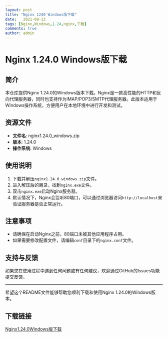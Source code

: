 ```yaml
---
layout: post
title: "Nginx 1240 Windows版下载"
date:   2021-08-13
tags: [Nginx,Windows,1.24,nginx,下载]
comments: true
author: admin
---
```

# Nginx 1.24.0 Windows版下载

## 简介
本仓库提供Nginx 1.24.0的Windows版本下载。Nginx是一款高性能的HTTP和反向代理服务器，同时也支持作为IMAP/POP3/SMTP代理服务器。此版本适用于Windows操作系统，方便用户在本地环境中进行开发和测试。

## 资源文件
- **文件名**: nginx1.24.0_windows.zip
- **版本**: 1.24.0
- **操作系统**: Windows

## 使用说明
1. 下载并解压`nginx1.24.0_windows.zip`文件。
2. 进入解压后的目录，找到`nginx.exe`文件。
3. 双击`nginx.exe`启动Nginx服务器。
4. 默认情况下，Nginx会监听80端口，可以通过浏览器访问`http://localhost`来验证服务器是否正常运行。

## 注意事项
- 请确保在启动Nginx之前，80端口未被其他应用程序占用。
- 如果需要修改配置文件，请编辑`conf`目录下的`nginx.conf`文件。

## 支持与反馈
如果您在使用过程中遇到任何问题或有任何建议，欢迎通过GitHub的Issues功能提交反馈。

---

希望这个README文件能够帮助您顺利下载和使用Nginx 1.24.0的Windows版本。

## 下载链接

[Nginx1.24.0Windows版下载](https://pan.quark.cn/s/f29c05d4c849)